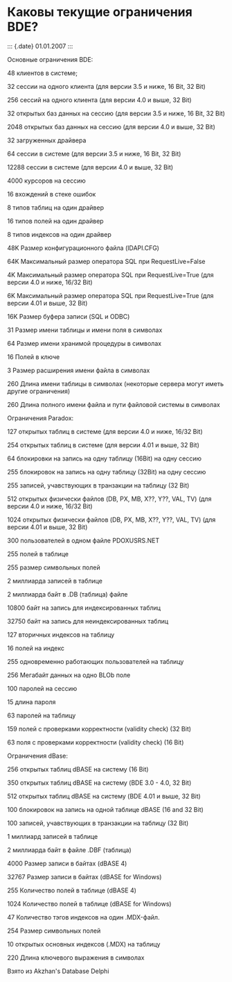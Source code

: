 Каковы текущие ограничения BDE?
===============================

::: {.date}
01.01.2007
:::

Основные ограничения BDE:

48 клиентов в системе;

32 сессии на одного клиента (для версии 3.5 и ниже, 16 Bit, 32 Bit)

256 сессий на одного клиента (для версии 4.0 и выше, 32 Bit)

32 открытых баз данных на сессию (для версии 3.5 и ниже, 16 Bit, 32 Bit)

2048 открытых баз данных на сессию (для версии 4.0 и выше, 32 Bit)

32 загруженных драйвера

64 сессии в системе (для версии 3.5 и ниже, 16 Bit, 32 Bit)

12288 сессии в системе (для версии 4.0 и выше, 32 Bit)

4000 курсоров на сессию

16 вхождений в стеке ошибок

8 типов таблиц на один драйвер

16 типов полей на один драйвер

8 типов индексов на один драйвер

48K Размер конфигурационного файла (IDAPI.CFG)

64K Максимальный размер оператора SQL при RequestLive=False

4K Максимальный размер оператора SQL при RequestLive=True (для версии
4.0 и ниже, 16/32 Bit)

6K Максимальный размер оператора SQL при RequestLive=True (для версии
4.01 и выше, 32 Bit)

16K Размер буфера записи (SQL и ODBC)

31 Размер имени таблицы и имени поля в символах

64 Размер имени хранимой процедуры в символах

16 Полей в ключе

3 Размер расширения имени файла в символах

260 Длина имени таблицы в символах (некоторые сервера могут иметь другие
ограничения)

260 Длина полного имени файла и пути файловой системы в символах

Ограничения Paradox:

127 открытых таблиц в системе (для версии 4.0 и ниже, 16/32 Bit)

254 открытых таблиц в системе (для версии 4.01 и выше, 32 Bit)

64 блокировки на запись на одну таблицу (16Bit) на одну сессию

255 блокировок на запись на одну таблицу (32Bit) на одну сессию

255 записей, учавствующих в транзакции на таблицу (32 Bit)

512 открытых физически файлов (DB, PX, MB, X??, Y??, VAL, TV) (для
версии 4.0 и ниже, 16/32 Bit)

1024 открытых физически файлов (DB, PX, MB, X??, Y??, VAL, TV) (для
версии 4.01 и выше, 32 Bit)

300 пользователей в одном файле PDOXUSRS.NET

255 полей в таблице

255 размер символьных полей

2 миллиарда записей в таблице

2 миллиарда байт в .DB (таблица) файле

10800 байт на запись для индексированных таблиц

32750 байт на запись для неиндексированных таблиц

127 вторичных индексов на таблицу

16 полей на индекс

255 одновременно работающих пользователей на таблицу

256 Мегабайт данных на одно BLOb поле

100 паролей на сессию

15 длина пароля

63 паролей на таблицу

159 полей с проверками корректности (validity check) (32 Bit)

63 поля с проверками корректности (validity check) (16 Bit)

Ограничения dBase:

256 открытых таблиц dBASE на систему (16 Bit)

350 открытых таблиц dBASE на систему (BDE 3.0 - 4.0, 32 Bit)

512 открытых таблиц dBASE на систему (BDE 4.01 и выше, 32 Bit)

100 блокировок на запись на одной таблице dBASE (16 and 32 Bit)

100 записей, учавствующих в транзакции на таблицу (32 Bit)

1 миллиард записей в таблице

2 миллиарда байт в файле .DBF (таблица)

4000 Размер записи в байтах (dBASE 4)

32767 Размер записи в байтах (dBASE for Windows)

255 Количество полей в таблице (dBASE 4)

1024 Количество полей в таблице (dBASE for Windows)

47 Количество тэгов индексов на один .MDX-файл.

254 Размер символьных полей

10 открытых основных индексов (.MDX) на таблицу

220 Длина ключевого выражения в символах

Взято из Akzhan\'s Database Delphi
